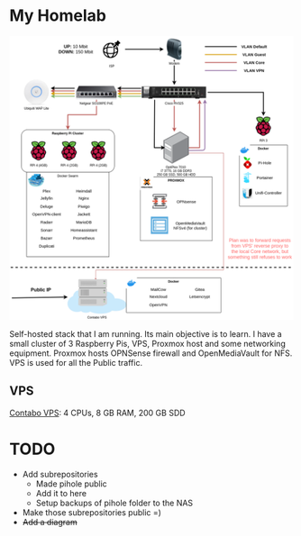 # My Homelab

![Diagram homelab](https://github.com/kibk/homelab/blob/master/diagram-drawio.png?raw=true)

Self-hosted stack that I am running. Its main objective is to learn. I have a small cluster of 3 Raspberry Pis, VPS, Proxmox host and some networking equipment. Proxmox hosts OPNSense firewall and OpenMediaVault for NFS. VPS is used for all the Public traffic.

## VPS 

[Contabo VPS](https://contabo.com/?show=configurator&vserver_id=221): 4 CPUs, 8 GB RAM, 200 GB SDD

# TODO
- Add subrepositories
  - Made pihole public
  - Add it to here
  - Setup backups of pihole folder to the NAS
- Make those subrepositories public =)
- ~~Add a diagram~~
